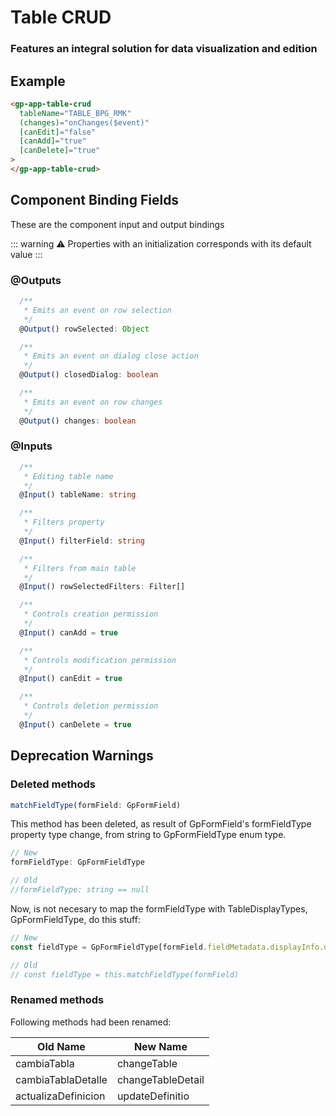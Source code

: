 # Table CRUD

### Features an integral solution for data visualization and edition

## Example

```html
<gp-app-table-crud
  tableName="TABLE_BPG_RMK"
  (changes)="onChanges($event)"
  [canEdit]="false"
  [canAdd]="true"
  [canDelete]="true"
>
</gp-app-table-crud>
```

## Component Binding Fields

These are the component input and output bindings

::: warning 
⚠️ Properties with an initialization corresponds with its default value 
::: 

### @Outputs

```typescript
  /**
   * Emits an event on row selection
   */
  @Output() rowSelected: Object
```

```typescript
  /**
   * Emits an event on dialog close action
   */
  @Output() closedDialog: boolean
```

```typescript
  /**
   * Emits an event on row changes
   */
  @Output() changes: boolean
```

### @Inputs

```typescript
  /**
   * Editing table name
   */
  @Input() tableName: string
```

```typescript
  /**
   * Filters property
   */
  @Input() filterField: string
```

```typescript
  /**
   * Filters from main table
   */
  @Input() rowSelectedFilters: Filter[]
```

```typescript
  /**
   * Controls creation permission
   */
  @Input() canAdd = true
```

```typescript
  /**
   * Controls modification permission
   */
  @Input() canEdit = true
```

```typescript
  /**
   * Controls deletion permission
   */
  @Input() canDelete = true
```
## Deprecation Warnings

### Deleted methods

```ts
matchFieldType(formField: GpFormField)
```
This method has been deleted, as result of GpFormField's  formFieldType property type change, from string to GpFormFieldType enum type.
```ts
// New
formFieldType: GpFormFieldType

// Old
//formFieldType: string == null 
```


Now, is not necesary to map the formFieldType with TableDisplayTypes, GpFormFieldType, do this stuff: 
```ts
// New
const fieldType = GpFormFieldType[formField.fieldMetadata.displayInfo.displayType]

// Old
// const fieldType = this.matchFieldType(formField)
```

### Renamed methods

Following methods had been renamed: 

| Old Name | New Name |
|-------------|------------|
| cambiaTabla | changeTable |
| cambiaTablaDetalle | changeTableDetail |
| actualizaDefinicion | updateDefinitio |